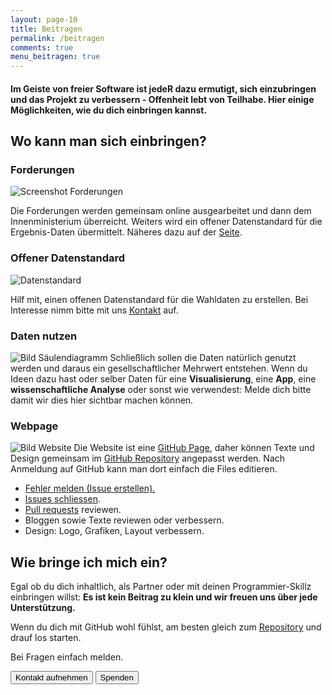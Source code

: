 ```yaml
---
layout: page-10
title: Beitragen
permalink: /beitragen
comments: true
menu_beitragen: true
---
```


<div id="page-beitragen">
<h4 class="col-sm-10 col-sm-offset-1 text-center">Im Geiste von freier Software ist jedeR dazu ermutigt, sich einzubringen und das Projekt zu verbessern - Offenheit lebt von Teilhabe. Hier einige Möglichkeiten, wie du dich einbringen kannst.</h4>

<div class="wo-beitragen">

<h2 class="col-xs-12">Wo kann man sich einbringen?</h2>

<div class="col-xs-12 col-md-6 beitrage-punkt">
<h3 class="text-center"><i class="fa fa-pencil" aria-hidden="true"></i> Forderungen</h3>
<img src="{{ site.staticurl }}blog/2016/10/forderungen.png" alt="Screenshot Forderungen" class="img-rounded">
<p>Die Forderungen werden gemeinsam online ausgearbeitet und dann dem Innenministerium überreicht. Weiters wird ein offener Datenstandard für die Ergebnis-Daten übermittelt. Näheres dazu auf der <a href="/forderungen-v1" alt="Forderungen">Seite</a>.</p>
</div>

<div class="col-xs-12 col-md-6 beitrage-punkt">
<h3 class="text-center"><i class="fa fa-file-code-o" aria-hidden="true"></i> Offener Datenstandard</h3>
<img src="{{ site.staticurl }}pages/datenstandard/datenstandard.png" alt="Datenstandard" class="img-rounded">
<p>Hilf mit, einen offenen Datenstandard für die Wahldaten zu erstellen. Bei Interesse nimm bitte mit uns <a href="/kontakt" title="Kontakt">Kontakt</a> auf.</p>
</div>

<div class="col-xs-12 col-md-6 beitrage-punkt">
<h3 class="text-center"><i class="fa fa-bar-chart" aria-hidden="true"></i> Daten nutzen</h3>
<img src="{{ site.staticurl }}blog/2016/10/saeulen-diagramm.png" alt="Bild Säulendiagramm" class="img-rounded">
Schließlich sollen die Daten natürlich genutzt werden und daraus ein gesellschaftlicher Mehrwert entstehen. Wenn du Ideen dazu hast oder selber Daten für eine <strong>Visualisierung</strong>, eine <strong>App</strong>, eine <strong>wissenschaftliche Analyse</strong> oder sonst wie verwendest: Melde dich bitte damit wir dies hier sichtbar machen können.
</div>

<div class="col-xs-12 col-md-6 beitrage-punkt">
<h3 class="text-center"><i class="fa fa-github" aria-hidden="true"></i> Webpage</h3>
<img src="{{ site.staticurl }}blog/2016/10/website.png" alt="Bild Website" class="img-rounded">
Die Website ist eine <a href="https://pages.github.com/" alt="GitHub Pages">GitHub Page</a>, daher können Texte und Design gemeinsam im <a href="https://github.com/OKFNat/offenewahlen" alt="GitHub Repository Offene Wahlen">GitHub Repository</a> angepasst werden. Nach Anmeldung auf GitHub kann man dort einfach die Files editieren.
<ul>
<li><a href="https://github.com/OKFNat/offenewahlen/issues/new" alt="Fehler melden">Fehler melden (Issue erstellen).</a></li>
<li><a href="https://github.com/OKFNat/offenewahlen/issues" alt="Issues schliessen">Issues schliessen</a>.</li>
<li><i class="fa fa-code-fork" aria-hidden="true"></i> <a href="https://github.com/OKFNat/offenewahlen/pulls" alt="Pull Requests">Pull requests</a> reviewen.</li>
<li>Bloggen sowie Texte reviewen oder verbessern.</li>
<li>Design: Logo, Grafiken, Layout verbessern.</li>
</ul>
</div>

</div>

<div class="wie-beitragen col-xs-12">
<h2>Wie bringe ich mich ein?</h2>

<div class="row col-xs-12 col-sm-6">
<p>Egal ob du dich inhaltlich, als Partner oder mit deinen Programmier-Skillz einbringen willst: <strong>Es ist kein Beitrag zu klein und wir freuen uns über jede Unterstützung.</strong></p>

<p>Wenn du dich mit GitHub wohl fühlst, am besten gleich zum <a href="https://github.com/OKFNat/offenewahlen" title="Offene Wahlen GitHub Repository"><i class="fa fa-github" aria-hidden="true"></i> Repository</a> und drauf los starten.</p>

<p>Bei Fragen einfach melden.</p>
</div>

<div class="col-xs-12 col-sm-6">

<a href="/kontakt" alt="Kontakt"><button class="button-full-red"><i class="fa fa-comments-o" aria-hidden="true"></i> Kontakt aufnehmen</button></a>
<a href="/spenden" alt="Spenden"><button class="button-full-red"><i class="fa fa-life-ring" aria-hidden="true"></i> Spenden</button></a>

</div>

</div>
